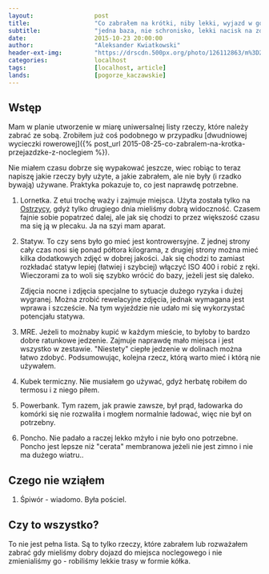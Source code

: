 ```yaml
---
layout:                 post
title:                  "Co zabrałem na krótki, niby lekki, wyjazd w góry"
subtitle:               "jedna baza, nie schronisko, lekki nacisk na zdjęcia, bezpośredni dojazd"
date:                   2015-10-23 20:00:00
author:                 "Aleksander Kwiatkowski"
header-ext-img:         "https://drscdn.500px.org/photo/126112863/m%3D2048/34d513464fccfade3f92a8fe62981d3f"
categories:             localhost
tags:                   [localhost, article]
lands:                  [pogorze_kaczawskie]
---
```


[blog-wycieczka-rower]:       /localhost//

[wiki-ostrzyca]:              https://pl.wikipedia.org/wiki/Ostrzyca_(Pog%C3%B3rze_Kaczawskie)

Wstęp
-----

Mam w planie utworzenie w miarę uniwersalnej listy rzeczy, które należy zabrać ze sobą.
Zrobiłem już coś podobnego w przypadku [dwudniowej wycieczki rowerowej]({% post_url 2015-08-25-co-zabralem-na-krotka-przejazdzke-z-noclegiem %}).

Nie miałem czasu dobrze się wypakować jeszcze, wiec robiąc to teraz napiszę jakie
rzeczy były użyte, a jakie zabrałem, ale nie były (i rzadko bywają) używane. Praktyka
pokazuje to, co jest naprawdę potrzebne.

1. Lornetka.
   Z etui trochę waży i zajmuje miejsca. Użyta została tylko na [Ostrzycy][wiki-ostrzyca],
   gdyż tylko drugiego dnia mieliśmy dobrą widoczność. Czasem fajnie sobie popatrzeć dalej, ale
   jak się chodzi to przez większość czasu ma się ją w plecaku. Ja na szyi mam aparat.

2. Statyw.
   To czy sens było go mieć jest kontrowersyjne. Z jednej strony cały czas nosi się ponad
   półtora kilograma, z drugiej strony można mieć kilka dodatkowych zdjęć w dobrej jakości. Jak się
   chodzi to zamiast rozkładać statyw lepiej (łatwiej i szybciej) włączyć ISO 400 i robić z ręki.
   Wieczorami za to woli się szybko wrócić do bazy, jeżeli jest się daleko.

   Zdjęcia nocne i zdjęcia specjalne to sytuacje dużego ryzyka i dużej wygranej. Można
   zrobić rewelacyjne zdjęcia, jednak wymagana jest wprawa i szczeście. Na tym wyjeździe
   nie udało mi się wykorzystać potencjału statywa.

3. MRE.
   Jeżeli to możnaby kupić w każdym mieście, to byłoby to bardzo dobre ratunkowe jedzenie.
   Zajmuje naprawdę mało miejsca i jest wszystko w zestawie. "Niestety" ciepłe jedzenie
   w dolinach można łatwo zdobyć. Podsumowując, kolejna rzecz, którą warto mieć i którą
   nie używałem.

4. Kubek termiczny.
   Nie musiałem go używać, gdyż herbatę robiłem do termosu i z niego piłem.

5. Powerbank.
   Tym razem, jak prawie zawsze, był prąd, ładowarka do komórki się nie rozwaliła
   i mogłem normalnie ładować, więc nie był on potrzebny.

6. Poncho.
   Nie padało a raczej lekko mżyło i nie było ono potrzebne.
   Poncho jest lepsze niż "cerata" membranowa jeżeli nie jest zimno i nie ma
   dużego wiatru..

Czego nie wziąłem
-----------------

1. Śpiwór - wiadomo. Była pościel.

Czy to wszystko?
----------------

To nie jest pełna lista. Są to tylko rzeczy, które zabrałem lub rozważałem
zabrać gdy mieliśmy dobry dojazd do miejsca noclegowego i nie zmienialiśmy go - robiliśmy
lekkie trasy w formie kółka.
